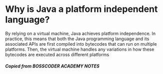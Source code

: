 # Why is Java a platform independent language?

By relying on a virtual machine, Java achieves
platform independence. In practice, this means
that both the Java programming language and
its associated APIs are first compiled into
bytecodes that can run on multiple platforms.
Then, the virtual machine handles any
variations in how these bytecodes are executed
across different platforms



##### Copied from BOSSCODER ACADEMY NOTES
